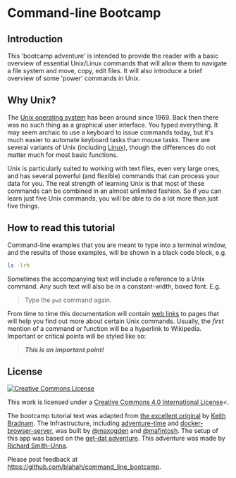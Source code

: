 # Command-line Bootcamp

## Introduction

This 'bootcamp adventure' is intended to provide the reader with a basic overview of essential Unix/Linux commands that will allow them to navigate a file system and move, copy, edit files. It will also introduce a brief overview of some 'power' commands in Unix.

## Why Unix?

The [Unix operating system][Unix] has been around since 1969. Back then there was no such thing as a graphical user interface. You typed everything. It may seem archaic to use a keyboard to issue commands today, but it's much easier to automate keyboard tasks than mouse tasks. There are several variants of Unix (including [Linux][Linux]), though the differences do not matter much for most basic functions.

[Unix]: http://en.wikipedia.org/wiki/Unix
[Linux]: http://en.wikipedia.org/wiki/Linux

Unix is particularly suited to working with text files, even very large ones, and has several powerful (and flexible) commands that can process your data for you. The real strength of learning Unix is that most of these commands can be combined in an almost unlimited fashion. So if you can learn just five Unix commands, you will be able to do a lot more than just five things.

## How to read this tutorial

Command-line examples that you are meant to type into a terminal window, and the results of those examples, will be shown in a black code block, e.g.

```bash
ls -lrh
```

Sometimes the accompanying text will include a reference to a Unix command. Any such text will also be in a constant-width, boxed font. E.g.

>Type the `pwd` command again.

From time to time this documentation will contain [web links][] to pages that will help you find out more about certain Unix commands. Usually, the _first_ mention of a command or function will be a hyperlink to Wikipedia. Important or critical points will be styled like so:

>***This is an important point!***

[web links]: http://en.wikipedia.org/wiki/Hyperlink


## License

<a rel="license" href="http://creativecommons.org/licenses/by/4.0/"><img alt="Creative Commons License" style="border-width:0" src="https://i.creativecommons.org/l/by/4.0/88x31.png" /></a>

This work is licensed under a <a rel="license" href="http://creativecommons.org/licenses/by/4.0/">Creative Commons 4.0 International License</a><.

The bootcamp tutorial text was adapted from [the excellent original](http://korflab.ucdavis.edu/bootcamp.html) by [Keith Bradnam](http://www.keithbradnam.com/). The Infrastructure, including [adventure-time](https://github.com/maxogden/adventure-time) and [docker-browser-server](https://github.com/mafintosh/docker-browser-server), was built by [@maxogden](github.com/maxogden) and [@mafintosh](github.com/maxogden). The setup of this app was based on the [get-dat adventure](https://github.com/maxogden/get-dat). This adventure was made by [Richard Smith-Unna](http://rik.smith-unna.com/about).

Please post feedback at https://github.com/blahah/command_line_bootcamp.
